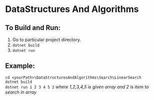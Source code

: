 # DataStructures And Algorithms

## To Build and Run:
1. Go to particular project directory.
2. `dotnet build`
3. `dotnet run`

## Example:
   `cd <yourPath>\DataStructuresAndAlgorithms\Search\LinearSearch`  
   `dotnet build`  
   `dotnet run 1 2 3 4 5 2` *where 1,2,3,4,5 is given array and 2 is item to search in array*  